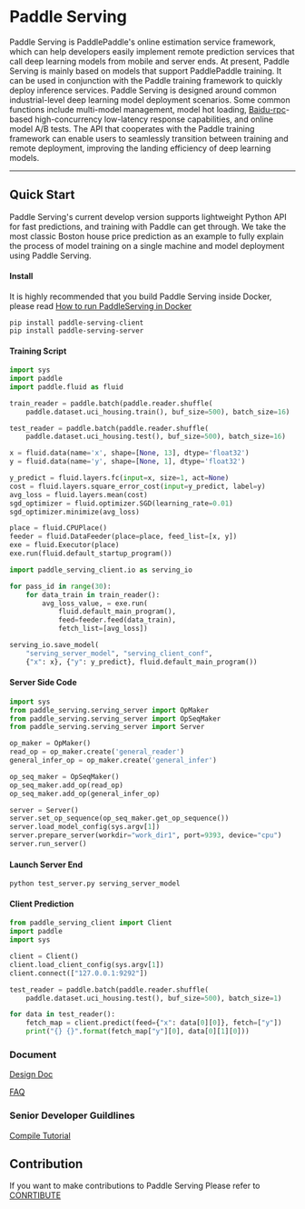 # Paddle Serving

Paddle Serving is PaddlePaddle's online estimation service framework, which can help developers easily implement remote prediction services that call deep learning models from mobile and server ends. At present, Paddle Serving is mainly based on models that support PaddlePaddle training. It can be used in conjunction with the Paddle training framework to quickly deploy inference services. Paddle Serving is designed around common industrial-level deep learning model deployment scenarios. Some common functions include multi-model management, model hot loading, [Baidu-rpc](https://github.com/apache/incubator-brpc)-based high-concurrency low-latency response capabilities, and online model A/B tests. The API that cooperates with the Paddle training framework can enable users to seamlessly transition between training and remote deployment, improving the landing efficiency of deep learning models.

------------

## Quick Start

Paddle Serving's current develop version supports lightweight Python API for fast predictions, and training with Paddle can get through. We take the most classic Boston house price prediction as an example to fully explain the process of model training on a single machine and model deployment using Paddle Serving.

#### Install

It is highly recommended that you build Paddle Serving inside Docker, please read [How to run PaddleServing in Docker](doc/RUN_IN_DOCKER.md)

```
pip install paddle-serving-client
pip install paddle-serving-server
```

#### Training Script
``` python
import sys
import paddle
import paddle.fluid as fluid

train_reader = paddle.batch(paddle.reader.shuffle(
    paddle.dataset.uci_housing.train(), buf_size=500), batch_size=16)

test_reader = paddle.batch(paddle.reader.shuffle(
    paddle.dataset.uci_housing.test(), buf_size=500), batch_size=16)

x = fluid.data(name='x', shape=[None, 13], dtype='float32')
y = fluid.data(name='y', shape=[None, 1], dtype='float32')

y_predict = fluid.layers.fc(input=x, size=1, act=None)
cost = fluid.layers.square_error_cost(input=y_predict, label=y)
avg_loss = fluid.layers.mean(cost)
sgd_optimizer = fluid.optimizer.SGD(learning_rate=0.01)
sgd_optimizer.minimize(avg_loss)

place = fluid.CPUPlace()
feeder = fluid.DataFeeder(place=place, feed_list=[x, y])
exe = fluid.Executor(place)
exe.run(fluid.default_startup_program())

import paddle_serving_client.io as serving_io

for pass_id in range(30):
    for data_train in train_reader():
        avg_loss_value, = exe.run(
            fluid.default_main_program(),
            feed=feeder.feed(data_train),
            fetch_list=[avg_loss])

serving_io.save_model(
    "serving_server_model", "serving_client_conf",
    {"x": x}, {"y": y_predict}, fluid.default_main_program())
```

#### Server Side Code
``` python
import sys
from paddle_serving.serving_server import OpMaker
from paddle_serving.serving_server import OpSeqMaker
from paddle_serving.serving_server import Server

op_maker = OpMaker()
read_op = op_maker.create('general_reader')
general_infer_op = op_maker.create('general_infer')

op_seq_maker = OpSeqMaker()
op_seq_maker.add_op(read_op)
op_seq_maker.add_op(general_infer_op)

server = Server()
server.set_op_sequence(op_seq_maker.get_op_sequence())
server.load_model_config(sys.argv[1])
server.prepare_server(workdir="work_dir1", port=9393, device="cpu")
server.run_server()
```

#### Launch Server End
``` shell
python test_server.py serving_server_model
```

#### Client Prediction
``` python
from paddle_serving_client import Client
import paddle
import sys

client = Client()
client.load_client_config(sys.argv[1])
client.connect(["127.0.0.1:9292"])

test_reader = paddle.batch(paddle.reader.shuffle(
    paddle.dataset.uci_housing.test(), buf_size=500), batch_size=1)

for data in test_reader():
    fetch_map = client.predict(feed={"x": data[0][0]}, fetch=["y"])
    print("{} {}".format(fetch_map["y"][0], data[0][1][0]))

```

### Document

[Design Doc](DESIGN.md)

[FAQ](FAQ.md)

### Senior Developer Guildlines

[Compile Tutorial](INSTALL.md)

## Contribution
If you want to make contributions to Paddle Serving Please refer to [CONRTIBUTE](CONTRIBUTE.md)
